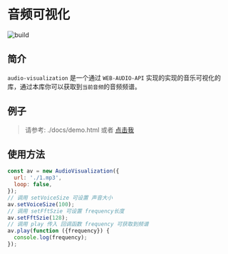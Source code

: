 # 音频可视化

![build](https://img.shields.io/appveyor/ci/wuxinweb/audio-visualization)

## 简介
`audio-visualization` 是一个通过 `WEB-AUDIO-API` 实现的实现的音乐可视化的库，通过本库你可以获取到`当前音频`的音频频谱。  

## 例子

> 请参考: ./docs/demo.html 或者 [点击我](https://wuxinweb.github.io/audio-visualization/demo.html)

## 使用方法 

```JavaScript
const av = new AudioVisualization({
  url: './1.mp3',
  loop: false,
});
// 调用 setVoiceSize 可设置 声音大小
av.setVoiceSize(100);
// 调用 setFftSzie 可设置 frequency长度 
av.setFftSzie(128);
// 调用 play 传入 回调函数 frequency 可获取到频谱
av.play(function ({frequency}) {
  console.log(frequency);
});
```